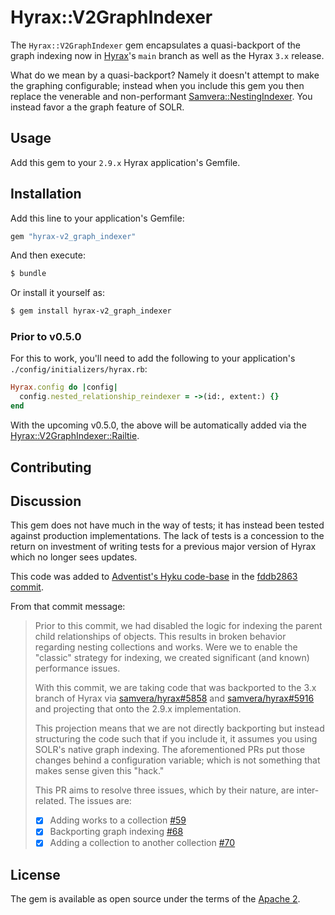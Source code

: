 # Hyrax::V2GraphIndexer

The `Hyrax::V2GraphIndexer` gem encapsulates a quasi-backport of the graph indexing now in [Hyrax](https://github.com/samvera/hyrax)'s `main` branch as well as the Hyrax `3.x` release.

What do we mean by a quasi-backport?  Namely it doesn't attempt to make the graphing configurable; instead when you include this gem you then replace the venerable and non-performant [Samvera::NestingIndexer](https://github.com/samvera-labs/samvera-nesting_indexer).  You instead favor a the graph feature of SOLR.

## Usage

Add this gem to your `2.9.x` Hyrax application's Gemfile.

## Installation

Add this line to your application's Gemfile:

```ruby
gem "hyrax-v2_graph_indexer"
```

And then execute:
```bash
$ bundle
```

Or install it yourself as:
```bash
$ gem install hyrax-v2_graph_indexer
```

### Prior to v0.5.0

For this to work, you'll need to add the following to your application's `./config/initializers/hyrax.rb`:

```ruby
Hyrax.config do |config|
  config.nested_relationship_reindexer = ->(id:, extent:) {}
end
```

With the upcoming v0.5.0, the above will be automatically added via the [Hyrax::V2GraphIndexer::Railtie](./lib/hyrax/v2_graph_indexer/railtie.rb).

## Contributing

## Discussion

This gem does not have much in the way of tests; it has instead been tested against production implementations.  The lack of tests is a concession to the return on investment of writing tests for a previous major version of Hyrax which no longer sees updates.

This code was added to [Adventist's Hyku code-base](https://github.com/scientist-softserv/adventist-dl/) in the [fddb2863 commit](https://github.com/scientist-softserv/adventist-dl/commit/fddb28638a1f5a823399722ffb74916d0f584225).

From that commit message:

> Prior to this commit, we had disabled the logic for indexing the parent
> child relationships of objects.  This results in broken behavior
> regarding nesting collections and works.  Were we to enable the
> "classic" strategy for indexing, we created significant (and known)
> performance issues.
>
> With this commit, we are taking code that was backported to the 3.x
> branch of Hyrax via [samvera/hyrax#5858][5858] and
> [samvera/hyrax#5916][5916] and projecting that onto the 2.9.x
> implementation.
>
> This projection means that we are not directly backporting but instead
> structuring the code such that if you include it, it assumes you using
> SOLR's native graph indexing.  The aforementioned PRs put those changes
> behind a configuration variable; which is not something that makes sense
> given this "hack."
>
> This PR aims to resolve three issues, which by their nature, are
> inter-related.  The issues are:
>
> - [x] Adding works to a collection [#59][59]
> - [x] Backporting graph indexing [#68][68]
> - [x] Adding a collection to another collection [#70][70]
>
> [59]: #59
> [68]: #68
> [70]: #70
> [5858]: samvera/hyrax#5858
> [5916]: samvera/hyrax#5916

## License

The gem is available as open source under the terms of the [Apache 2](https://opensource.org/licenses/Apache-2.0).
